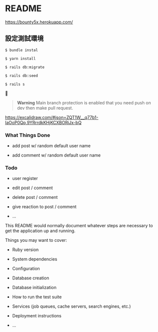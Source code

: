 # README

https://bounty5x.herokuapp.com/

## 設定測試環境

```shell
$ bundle instal

$ yarn install

$ rails db:migrate

$ rails db:seed

$ rails s
```

:rocket:

> **Warning**
> Main branch protection is enabled that you need push on dev then make pull request.

https://excalidraw.com/#json=ZQT1W__q77b1-IaOoP0Qp,9YRrrdkKHjKCXBORiJx-bQ

### What Things Done

- add post w/ random default user name

- add comment w/ random default user name

### Todo

- user register

- edit post / comment

- delete post / comment

- give reaction to post / comment

- ...

This README would normally document whatever steps are necessary to get the
application up and running.

Things you may want to cover:

- Ruby version

- System dependencies

- Configuration

- Database creation

- Database initialization

- How to run the test suite

- Services (job queues, cache servers, search engines, etc.)

- Deployment instructions

- ...
